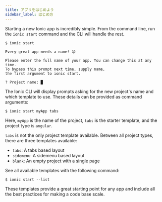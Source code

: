 ```yaml
---
title: アプリをはじめよう
sidebar_label: はじめ方
---
```


<head>
  <title>Starting an App: How to Guide | Ionic Documentation</title>
  <meta
    name="description"
    content="Starting a new Ionic app is incredibly simple. Learn how to run the ionic start command from the command line and let the CLI handle the rest."
  />
</head>

Starting a new Ionic app is incredibly simple. From the command line, run the `ionic start` command and the CLI will handle the rest.

```shell-session
$ ionic start

Every great app needs a name! 😍

Please enter the full name of your app. You can change this at any time.
To bypass this prompt next time, supply name,
the first argument to ionic start.

? Project name: █
```

The Ionic CLI will display prompts asking for the new project's name and which template to use. These details can be provided as command arguments:

```shell-session
$ ionic start myApp tabs
```

Here, `myApp` is the name of the project, `tabs` is the starter template, and the project type is `angular`.

`tabs` is not the only project template available. Between all project types, there are three templates available:

- `tabs`: A tabs based layout
- `sidemenu`: A sidemenu based layout
- `blank`: An empty project with a single page

See all available templates with the following command:

```shell-session
$ ionic start --list
```

These templates provide a great starting point for any app and include all the best practices for making a code base scale.
